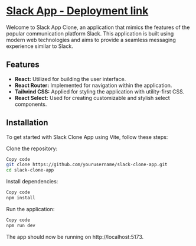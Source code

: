 # [Slack App - Deployment link](cyrilcero-slack-app.vercel.app)

Welcome to Slack App Clone, an application that mimics the features of the popular communication platform Slack. This application is built using modern web technologies and aims to provide a seamless messaging experience similar to Slack.

## Features
- **React:** Utilized for building the user interface.
- **React Router:** Implemented for navigation within the application.
- **Tailwind CSS:** Applied for styling the application with utility-first CSS.
- **React Select:** Used for creating customizable and stylish select components.

## Installation
To get started with Slack Clone App using Vite, follow these steps:

Clone the repository:

```bash
Copy code
git clone https://github.com/yourusername/slack-clone-app.git
cd slack-clone-app
```

Install dependencies:

```bash
Copy code
npm install
```

Run the application:

```bash
Copy code
npm run dev
```

The app should now be running on http://localhost:5173.
